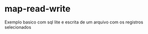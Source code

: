 # map-read-write
Exemplo basico com sql lite  e escrita de um arquivo com os registros selecionados

